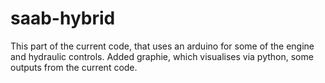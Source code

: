 saab-hybrid
===========

This part of the current code, that uses an arduino for some of the engine and hydraulic controls.
Added graphie, which visualises via python, some outputs from the current code.
